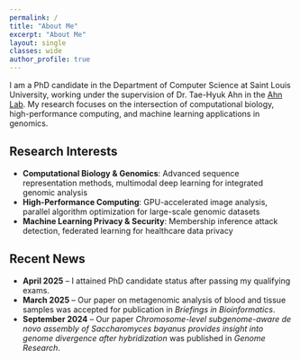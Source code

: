 ```yaml
---
permalink: /
title: "About Me"
excerpt: "About Me"
layout: single
classes: wide
author_profile: true
---
```


I am a PhD candidate in the Department of Computer Science at Saint Louis University, working under the supervision of Dr. Tae-Hyuk Ahn in the [Ahn Lab](https://cs.slu.edu/~ahn). My research focuses on the intersection of computational biology, high-performance computing, and machine learning applications in genomics.

## Research Interests

* **Computational Biology & Genomics**: Advanced sequence representation methods, multimodal deep learning for integrated genomic analysis
* **High-Performance Computing**: GPU-accelerated image analysis, parallel algorithm optimization for large-scale genomic datasets
* **Machine Learning Privacy & Security**: Membership inference attack detection, federated learning for healthcare data privacy

## Recent News
* **April 2025** – I attained PhD candidate status after passing my qualifying exams.
* **March 2025** – Our paper on metagenomic analysis of blood and tissue samples was accepted for publication in *Briefings in Bioinformatics*.
* **September 2024** – Our paper *Chromosome-level subgenome-aware de novo assembly of Saccharomyces bayanus provides insight into genome divergence after hybridization* was published in *Genome Research*.
